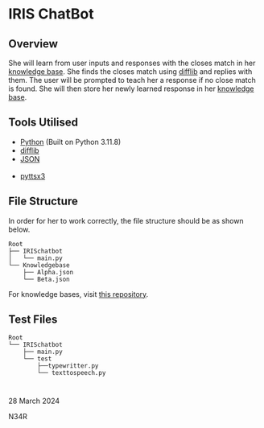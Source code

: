 # IRIS ChatBot

## Overview
She will learn from user inputs and responses with the closes match in her [knowledge base](https://github.com/ProjectIRIS-AI/Knowledgebase/). She finds the closes match using [difflib](https://docs.python.org/3/library/difflib.html/) and replies with them. The user will be prompted to teach her a response if no close match is found. She will then store her newly learned response in her [knowledge base](https://github.com/ProjectIRIS-AI/Knowledgebase/).

## Tools Utilised
- [Python](https://www.python.org/) (Built on Python 3.11.8)
- [difflib](https://docs.python.org/3/library/difflib.html/)
- [JSON](https://www.json.org/)
<br><br>
- [pyttsx3](https://pypi.org/project/pyttsx3/)

## File Structure
In order for her to work correctly, the file structure should be as shown below.
```
Root
├── IRISchatbot
│   └── main.py
└── Knowledgebase
    ├── Alpha.json
    └── Beta.json
```
For knowledge bases, visit [this repository](https://github.com/ProjectIRIS-AI/Knowledgebase).

## Test Files
```
Root
└── IRISchatbot
    ├── main.py
    └── test
        ├──typewritter.py
        └── texttospeech.py
```
#
28 March 2024

N34R
#